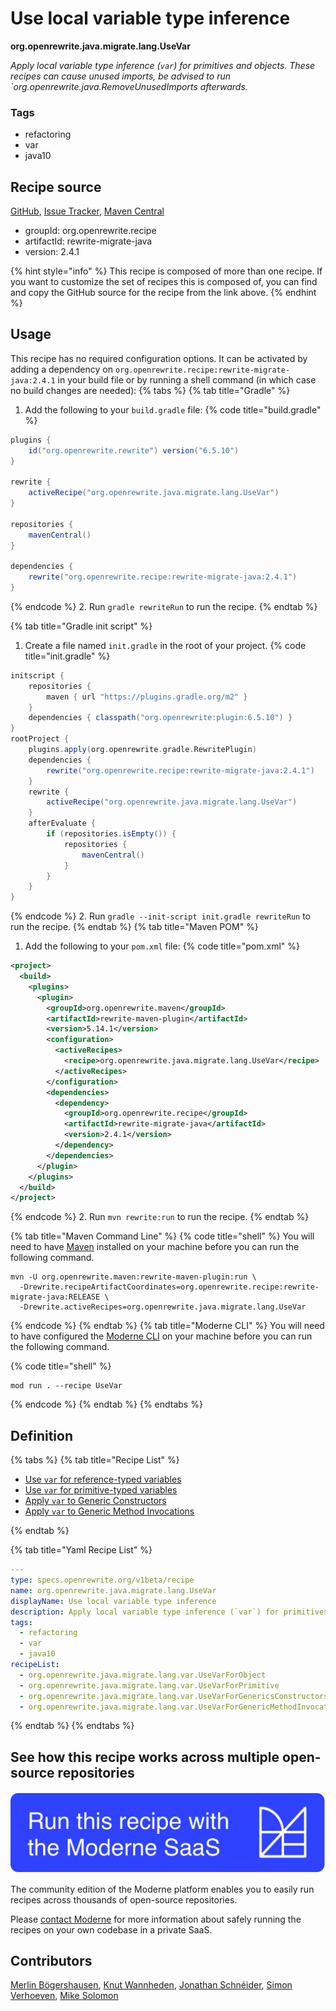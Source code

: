 # Use local variable type inference

**org.openrewrite.java.migrate.lang.UseVar**

_Apply local variable type inference (`var`) for primitives and objects. These recipes can cause unused imports, be advised to run `org.openrewrite.java.RemoveUnusedImports afterwards._

### Tags

* refactoring
* var
* java10

## Recipe source

[GitHub](https://github.com/openrewrite/rewrite-migrate-java/blob/main/src/main/resources/META-INF/rewrite/java-lang-var.yml), [Issue Tracker](https://github.com/openrewrite/rewrite-migrate-java/issues), [Maven Central](https://central.sonatype.com/artifact/org.openrewrite.recipe/rewrite-migrate-java/2.4.1/jar)

* groupId: org.openrewrite.recipe
* artifactId: rewrite-migrate-java
* version: 2.4.1

{% hint style="info" %}
This recipe is composed of more than one recipe. If you want to customize the set of recipes this is composed of, you can find and copy the GitHub source for the recipe from the link above.
{% endhint %}

## Usage

This recipe has no required configuration options. It can be activated by adding a dependency on `org.openrewrite.recipe:rewrite-migrate-java:2.4.1` in your build file or by running a shell command (in which case no build changes are needed): 
{% tabs %}
{% tab title="Gradle" %}
1. Add the following to your `build.gradle` file:
{% code title="build.gradle" %}
```groovy
plugins {
    id("org.openrewrite.rewrite") version("6.5.10")
}

rewrite {
    activeRecipe("org.openrewrite.java.migrate.lang.UseVar")
}

repositories {
    mavenCentral()
}

dependencies {
    rewrite("org.openrewrite.recipe:rewrite-migrate-java:2.4.1")
}
```
{% endcode %}
2. Run `gradle rewriteRun` to run the recipe.
{% endtab %}

{% tab title="Gradle init script" %}
1. Create a file named `init.gradle` in the root of your project.
{% code title="init.gradle" %}
```groovy
initscript {
    repositories {
        maven { url "https://plugins.gradle.org/m2" }
    }
    dependencies { classpath("org.openrewrite:plugin:6.5.10") }
}
rootProject {
    plugins.apply(org.openrewrite.gradle.RewritePlugin)
    dependencies {
        rewrite("org.openrewrite.recipe:rewrite-migrate-java:2.4.1")
    }
    rewrite {
        activeRecipe("org.openrewrite.java.migrate.lang.UseVar")
    }
    afterEvaluate {
        if (repositories.isEmpty()) {
            repositories {
                mavenCentral()
            }
        }
    }
}
```
{% endcode %}
2. Run `gradle --init-script init.gradle rewriteRun` to run the recipe.
{% endtab %}
{% tab title="Maven POM" %}
1. Add the following to your `pom.xml` file:
{% code title="pom.xml" %}
```xml
<project>
  <build>
    <plugins>
      <plugin>
        <groupId>org.openrewrite.maven</groupId>
        <artifactId>rewrite-maven-plugin</artifactId>
        <version>5.14.1</version>
        <configuration>
          <activeRecipes>
            <recipe>org.openrewrite.java.migrate.lang.UseVar</recipe>
          </activeRecipes>
        </configuration>
        <dependencies>
          <dependency>
            <groupId>org.openrewrite.recipe</groupId>
            <artifactId>rewrite-migrate-java</artifactId>
            <version>2.4.1</version>
          </dependency>
        </dependencies>
      </plugin>
    </plugins>
  </build>
</project>
```
{% endcode %}
2. Run `mvn rewrite:run` to run the recipe.
{% endtab %}

{% tab title="Maven Command Line" %}
{% code title="shell" %}
You will need to have [Maven](https://maven.apache.org/download.cgi) installed on your machine before you can run the following command.

```shell
mvn -U org.openrewrite.maven:rewrite-maven-plugin:run \
  -Drewrite.recipeArtifactCoordinates=org.openrewrite.recipe:rewrite-migrate-java:RELEASE \
  -Drewrite.activeRecipes=org.openrewrite.java.migrate.lang.UseVar
```
{% endcode %}
{% endtab %}
{% tab title="Moderne CLI" %}
You will need to have configured the [Moderne CLI](https://docs.moderne.io/moderne-cli/cli-intro) on your machine before you can run the following command.

{% code title="shell" %}
```shell
mod run . --recipe UseVar
```
{% endcode %}
{% endtab %}
{% endtabs %}

## Definition

{% tabs %}
{% tab title="Recipe List" %}
* [Use `var` for reference-typed variables](../../../java/migrate/lang/var/usevarforobject.md)
* [Use `var` for primitive-typed variables](../../../java/migrate/lang/var/usevarforprimitive.md)
* [Apply `var` to Generic Constructors](../../../java/migrate/lang/var/usevarforgenericsconstructors.md)
* [Apply `var` to Generic Method Invocations](../../../java/migrate/lang/var/usevarforgenericmethodinvocations.md)

{% endtab %}

{% tab title="Yaml Recipe List" %}
```yaml
---
type: specs.openrewrite.org/v1beta/recipe
name: org.openrewrite.java.migrate.lang.UseVar
displayName: Use local variable type inference
description: Apply local variable type inference (`var`) for primitives and objects. These recipes can cause unused imports, be advised to run `org.openrewrite.java.RemoveUnusedImports afterwards.
tags:
  - refactoring
  - var
  - java10
recipeList:
  - org.openrewrite.java.migrate.lang.var.UseVarForObject
  - org.openrewrite.java.migrate.lang.var.UseVarForPrimitive
  - org.openrewrite.java.migrate.lang.var.UseVarForGenericsConstructors
  - org.openrewrite.java.migrate.lang.var.UseVarForGenericMethodInvocations

```
{% endtab %}
{% endtabs %}

## See how this recipe works across multiple open-source repositories

[![Moderne Link Image](/.gitbook/assets/ModerneRecipeButton.png)](https://app.moderne.io/recipes/org.openrewrite.java.migrate.lang.UseVar)

The community edition of the Moderne platform enables you to easily run recipes across thousands of open-source repositories.

Please [contact Moderne](https://moderne.io/product) for more information about safely running the recipes on your own codebase in a private SaaS.

## Contributors
[Merlin Bögershausen](mailto:merlin.boegershausen@rwth-aachen.de), [Knut Wannheden](mailto:knut@moderne.io), [Jonathan Schnéider](mailto:jkschneider@gmail.com), [Simon Verhoeven](mailto:verhoeven.simon@gmail.com), [Mike Solomon](mailto:mike@moderne.io)
